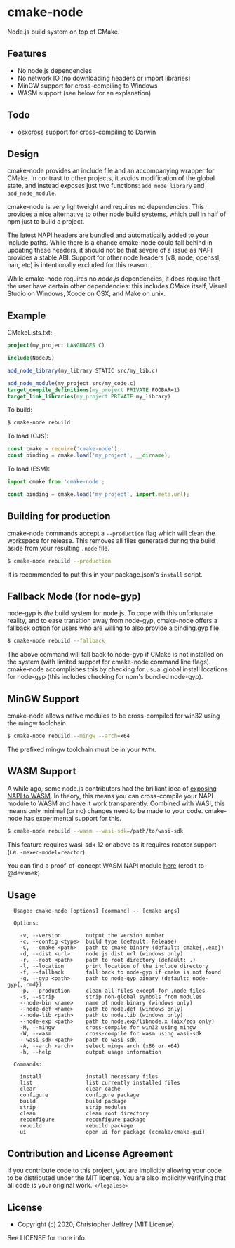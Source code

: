 # cmake-node

Node.js build system on top of CMake.

## Features

- No node.js dependencies
- No network IO (no downloading headers or import libraries)
- MinGW support for cross-compiling to Windows
- WASM support (see below for an explanation)

## Todo

- [osxcross] support for cross-compiling to Darwin

## Design

cmake-node provides an include file and an accompanying wrapper for CMake. In
contrast to other projects, it avoids modification of the global state, and
instead exposes just two functions: `add_node_library` and `add_node_module`.

cmake-node is very lightweight and requires no dependencies. This provides a
nice alternative to other node build systems, which pull in half of npm just to
build a project.

The latest NAPI headers are bundled and automatically added to your include
paths. While there is a chance cmake-node could fall behind in updating these
headers, it should not be that severe of a issue as NAPI provides a stable ABI.
Support for other node headers (v8, node, openssl, nan, etc) is intentionally
excluded for this reason.

While cmake-node requires no _node.js_ dependencies, it does require that the
user have certain other dependencies: this includes CMake itself, Visual Studio
on Windows, Xcode on OSX, and Make on unix.

## Example

CMakeLists.txt:

``` cmake
project(my_project LANGUAGES C)

include(NodeJS)

add_node_library(my_library STATIC src/my_lib.c)

add_node_module(my_project src/my_code.c)
target_compile_definitions(my_project PRIVATE FOOBAR=1)
target_link_libraries(my_project PRIVATE my_library)
```

To build:

``` sh
$ cmake-node rebuild
```

To load (CJS):

``` js
const cmake = require('cmake-node');
const binding = cmake.load('my_project', __dirname);
```

To load (ESM):

``` js
import cmake from 'cmake-node';

const binding = cmake.load('my_project', import.meta.url);
```

## Building for production

cmake-node commands accept a `--production` flag which will clean the workspace
for release. This removes all files generated during the build aside from your
resulting `.node` file.

``` sh
$ cmake-node rebuild --production
```

It is recommended to put this in your package.json's `install` script.

## Fallback Mode (for node-gyp)

node-gyp is _the_ build system for node.js. To cope with this unfortunate
reality, and to ease transition away from node-gyp, cmake-node offers a
fallback option for users who are willing to also provide a binding.gyp file.

``` sh
$ cmake-node rebuild --fallback
```

The above command will fall back to node-gyp if CMake is not installed on the
system (with limited support for cmake-node command line flags). cmake-node
accomplishes this by checking for usual global install locations for node-gyp
(this includes checking for npm's bundled node-gyp).

## MinGW Support

cmake-node allows native modules to be cross-compiled for win32 using the mingw
toolchain.

``` sh
$ cmake-node rebuild --mingw --arch=x64
```

The prefixed mingw toolchain must be in your `PATH`.

## WASM Support

A while ago, some node.js contributors had the brilliant idea of [exposing NAPI
to WASM][wasm-napi]. In theory, this means you can cross-compile your NAPI
module to WASM and have it work transparently. Combined with WASI, this means
only minimal (or no) changes need to be made to your code. cmake-node has
experimental support for this.

``` sh
$ cmake-node rebuild --wasm --wasi-sdk=/path/to/wasi-sdk
```

This feature requires wasi-sdk 12 or above as it requires reactor support (i.e.
`-mexec-model=reactor`).

You can find a proof-of-concept WASM NAPI module [here][napi-module] (credit to
@devsnek).

## Usage

```
  Usage: cmake-node [options] [command] -- [cmake args]

  Options:

    -v, --version        output the version number
    -c, --config <type>  build type (default: Release)
    -C, --cmake <path>   path to cmake binary (default: cmake{,.exe})
    -d, --dist <url>     node.js dist url (windows only)
    -r, --root <path>    path to root directory (default: .)
    -l, --location       print location of the include directory
    -f, --fallback       fall back to node-gyp if cmake is not found
    -g, --gyp <path>     path to node-gyp binary (default: node-gyp{,.cmd})
    -p, --production     clean all files except for .node files
    -s, --strip          strip non-global symbols from modules
    --node-bin <name>    name of node binary (windows only)
    --node-def <name>    path to node.def (windows only)
    --node-lib <path>    path to node.lib (windows only)
    --node-exp <path>    path to node.exp/libnode.x (aix/zos only)
    -M, --mingw          cross-compile for win32 using mingw
    -W, --wasm           cross-compile for wasm using wasi-sdk
    --wasi-sdk <path>    path to wasi-sdk
    -A, --arch <arch>    select mingw arch (x86 or x64)
    -h, --help           output usage information

  Commands:

    install              install necessary files
    list                 list currently installed files
    clear                clear cache
    configure            configure package
    build                build package
    strip                strip modules
    clean                clean root directory
    reconfigure          reconfigure package
    rebuild              rebuild package
    ui                   open ui for package (ccmake/cmake-gui)
```

## Contribution and License Agreement

If you contribute code to this project, you are implicitly allowing your code
to be distributed under the MIT license. You are also implicitly verifying that
all code is your original work. `</legalese>`

## License

- Copyright (c) 2020, Christopher Jeffrey (MIT License).

See LICENSE for more info.

[wasm-napi]: https://github.com/nodejs/abi-stable-node/issues/375
[napi-module]: https://gist.github.com/devsnek/db5499bf774f078e9ebb679680bd2cd1
[osxcross]: https://github.com/tpoechtrager/osxcross
